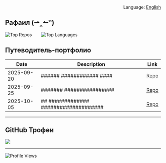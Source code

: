 <!-- Языковой переключатель  -->
<p align="right">
Language: <a href="./README.en.md">English</a>
</p>

<!-- Заголовок  -->
## Рафаил (⇀‸↼‶)



<div style="display: flex; gap: 30px;">

<img src="https://github-contributor-stats.vercel.app/api?username=onqura&limit=5&theme=transparent&combine_all_yearly_contributions=true" alt="Top Repos">
<img src="https://github-readme-stats.vercel.app/api/top-langs/?username=onqura&theme=transparent&hide_border=false&include_all_commits=false&count_private=false&layout=compact" alt="Top Languages">

</div>



## Путеводитель-портфолио

| Date       | Description                          | Link           |
|------------|--------------------------------------|----------------|
| 2025-09-20 | ###### ############ ####             | [Repo](#)      |
| 2025-09-25 | ####### ################             | [Repo](#)      |
| 2025-10-05 | ## ############# ####################| [Repo](#)      |


---

## GitHub Трофеи
![](https://github-profile-trophy.vercel.app/?username=onqura&theme=transparent&no-frame=true&no-bg=true&margin-w=4)

---

<!-- Счётчик посещений -->
![Profile Views](https://img.shields.io/badge/Profile%20Views-0-lightgrey?style=flat)
